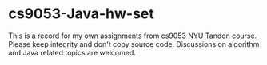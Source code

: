# cs9053-Java-hw-set

This is a record for my own assignments from cs9053 NYU Tandon course. Please keep integrity and don't copy source code. Discussions on algorithm and Java related topics are welcomed. 